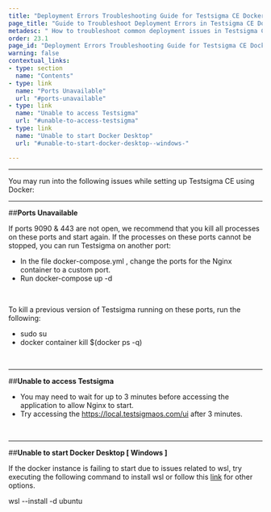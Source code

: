 ```yaml
---
title: "Deployment Errors Troubleshooting Guide for Testsigma CE Docker"
page_title: "Guide to Troubleshoot Deployment Errors in Testsigma CE Docker"
metadesc: " How to troubleshoot common deployment issues in Testsigma CE setup using Docker."
order: 23.1
page_id: "Deployment Errors Troubleshooting Guide for Testsigma CE Docker"
warning: false
contextual_links:
- type: section
  name: "Contents"
- type: link
  name: "Ports Unavailable"
  url: "#ports-unavailable"
- type: link
  name: "Unable to access Testsigma"
  url: "#unable-to-access-testsigma"
- type: link
  name: "Unable to start Docker Desktop"
  url: "#unable-to-start-docker-desktop--windows-"

---
```

---
You may run into the following issues while setting up Testsigma CE using Docker:

---
##**Ports Unavailable**

If ports 9090 & 443 are not open, we recommend that you kill all processes on these ports and start again. If the processes on these ports cannot be stopped, you can run Testsigma on another port:

* In the file docker-compose.yml , change the ports for the Nginx container to a custom port.
* Run docker-compose up -d

<br>

To kill a previous version of Testsigma running on these ports, run the following:<br>
* sudo su
* docker container kill $(docker ps -q)

<br>

---
##**Unable to access Testsigma**

* You may need to wait for up to 3 minutes before accessing the application to allow Nginx to start.
* Try accessing the https://local.testsigmaos.com/ui after 3 minutes.

<br>

---
##**Unable to start Docker Desktop [ Windows ]**

If the docker instance is failing to start due to issues related to wsl, try executing the following command to install wsl or follow this [link](https://docs.docker.com/desktop/windows/wsl/) for other options.

wsl --install -d ubuntu

